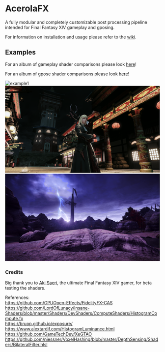 # AcerolaFX

A fully modular and completely customizable post processing pipeline intended for Final Fantasy XIV gameplay and gposing.

For information on installation and usage please refer to the [wiki](https://github.com/GarrettGunnell/AcerolaFX/wiki).

## Examples

For an album of gameplay shader comparisons please look [here](https://imgsli.com/MTE0MTg3/0/1)!

For an album of gpose shader comparisons please look [here](https://imgsli.com/MTE0MzUw/0/1)!

![example1](./Examples/example1.png) <br>
![example2](./Examples/example2.png) <br>
![example3](./Examples/example3.png)

### Credits

Big thank you to [Aki Saeri](https://twitter.com/AkiSaeri), the ultimate Final Fantasy XIV gamer, for beta testing the shaders.

References: <br>
https://github.com/GPUOpen-Effects/FidelityFX-CAS <br>
https://github.com/LordOfLunacy/Insane-Shaders/blob/master/Shaders/DevShaders/ComputeShaders/HistogramCompute.fx <br>
https://bruop.github.io/exposure/ <br>
https://www.alextardif.com/HistogramLuminance.html <br>
https://github.com/GameTechDev/XeGTAO <br>
https://github.com/niessner/VoxelHashing/blob/master/DepthSensing/Shaders/BilateralFilter.hlsl